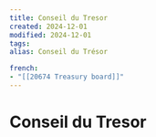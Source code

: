 ```yaml
---
title: Conseil du Tresor
created: 2024-12-01
modified: 2024-12-01
tags: 
alias: Conseil du Trésor

french:
- "[[20674 Treasury board]]"
---
```

# Conseil du Tresor
